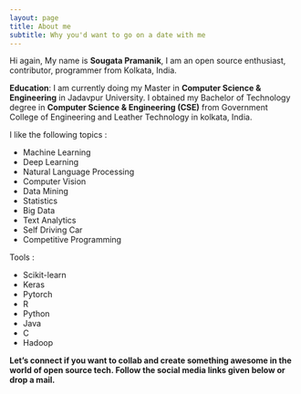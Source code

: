```yaml
---
layout: page
title: About me
subtitle: Why you'd want to go on a date with me
---
```


Hi again, My name is **Sougata Pramanik**, I am an open source enthusiast,
contributor, programmer from Kolkata, India.

**Education**: I am currently doing my Master in **Computer Science & Engineering**
               in Jadavpur University. I obtained my Bachelor of Technology degree 
               in **Computer Science & Engineering (CSE)** from 
               Government College of Engineering and Leather Technology in kolkata, India.
               
 I like the following topics :
 
 - Machine Learning
 - Deep Learning
 - Natural Language Processing
 - Computer Vision
 - Data Mining
 - Statistics
 - Big Data
 - Text Analytics
 - Self Driving Car
 - Competitive Programming
 
 Tools : 
 
 - Scikit-learn
 - Keras
 - Pytorch
 - R
 - Python
 - Java
 - C
 - Hadoop
 
 **Let’s connect if you want to collab and create something awesome in the world of open source tech.
 Follow the social media links given below or drop a mail.**
 
